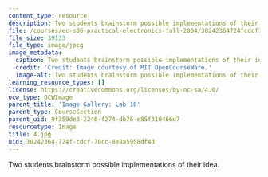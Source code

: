 ```yaml
---
content_type: resource
description: Two students brainstorm possible implementations of their idea.
file: /courses/ec-s06-practical-electronics-fall-2004/30242364724fcdcf78cc8e8a5958df4d_4.jpg
file_size: 39133
file_type: image/jpeg
image_metadata:
  caption: Two students brainstorm possible implementations of their idea.
  credit: 'Credit: Image courtesy of MIT OpenCourseWare.'
  image-alt: Two students brainstorm possible implementations of their idea.
learning_resource_types: []
license: https://creativecommons.org/licenses/by-nc-sa/4.0/
ocw_type: OCWImage
parent_title: 'Image Gallery: Lab 10'
parent_type: CourseSection
parent_uid: 9f359de3-2240-f274-db76-e85f310466d7
resourcetype: Image
title: 4.jpg
uid: 30242364-724f-cdcf-78cc-8e8a5958df4d
---
```

Two students brainstorm possible implementations of their idea.